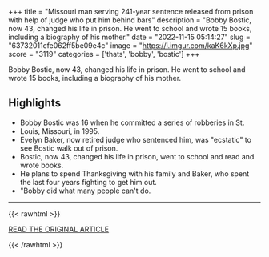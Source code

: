 +++
title = "Missouri man serving 241-year sentence released from prison with help of judge who put him behind bars"
description = "Bobby Bostic, now 43, changed his life in prison. He went to school and wrote 15 books, including a biography of his mother."
date = "2022-11-15 05:14:27"
slug = "63732011cfe062ff5be09e4c"
image = "https://i.imgur.com/kaK6kXp.jpg"
score = "3119"
categories = ['thats', 'bobby', 'bostic']
+++

Bobby Bostic, now 43, changed his life in prison. He went to school and wrote 15 books, including a biography of his mother.

## Highlights

- Bobby Bostic was 16 when he committed a series of robberies in St.
- Louis, Missouri, in 1995.
- Evelyn Baker, now retired judge who sentenced him, was "ecstatic" to see Bostic walk out of prison.
- Bostic, now 43, changed his life in prison, went to school and read and wrote books.
- He plans to spend Thanksgiving with his family and Baker, who spent the last four years fighting to get him out.
- "Bobby did what many people can't do.

---

{{< rawhtml >}}
  <p class="article-category">
    <a target="_blank" href="https://www.cbsnews.com/news/bobby-bostic-missouri-inmate-released-judge-evelyn-baker/?ftag=CNM-00-10aac3a">READ THE ORIGINAL ARTICLE</a>
  </p>
{{< /rawhtml >}}
